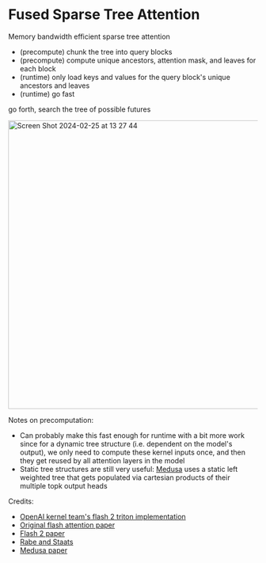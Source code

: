 # Fused Sparse Tree Attention

Memory bandwidth efficient sparse tree attention

- (precompute) chunk the tree into query blocks
- (precompute) compute unique ancestors, attention mask, and leaves for each block
- (runtime) only load keys and values for the query block's unique ancestors and leaves
- (runtime) go fast

go forth, search the tree of possible futures

<img width="583" alt="Screen Shot 2024-02-25 at 13 27 44" src="https://github.com/austinsilveria/fstattention/assets/26588632/ed924ebd-5690-4b6a-84cb-0861ff6fa0fb">

Notes on precomputation:
  - Can probably make this fast enough for runtime with a bit more work since for a dynamic tree structure (i.e. dependent on the model's output), we only need to compute these kernel inputs once, and then they get reused by all attention layers in the model
  - Static tree structures are still very useful: [Medusa](https://arxiv.org/pdf/2401.10774.pdf) uses a static left weighted tree that gets populated via cartesian products of their multiple topk output heads 

Credits:
- [OpenAI kernel team's flash 2 triton implementation](https://triton-lang.org/main/getting-started/tutorials/06-fused-attention.html)
- [Original flash attention paper](https://arxiv.org/abs/2205.14135)
- [Flash 2 paper](https://tridao.me/publications/flash2/flash2.pdf)
- [Rabe and Staats](https://arxiv.org/pdf/2112.05682v2.pdf)
- [Medusa paper](https://arxiv.org/pdf/2401.10774.pdf)
